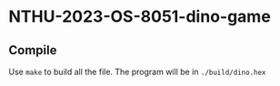 # NTHU-2023-OS-8051-dino-game

## Compile

Use `make` to build all the file. The program will be in `./build/dino.hex`

